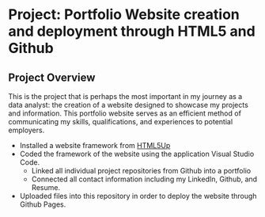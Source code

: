 
# Project: Portfolio Website creation and deployment through HTML5 and Github

## Project Overview
This is the project that is perhaps the most important in my journey as a data analyst: the creation of a website designed to showcase my projects and information. This portfolio website serves as an efficient method of communicating my skills, qualifications, and experiences to potential employers.

* Installed a website framework from [HTML5Up](html5up.net)
* Coded the framework of the website using the application Visual Studio Code.
  * Linked all individual project repositories from Github into a portfolio
  * Connected all contact information including my LinkedIn, Github, and Resume.
* Uploaded files into this repository in order to deploy the website through Github Pages.
